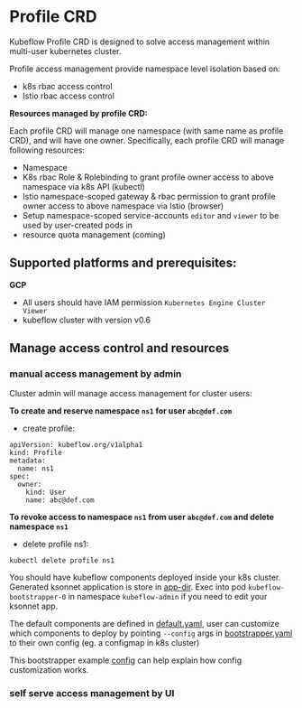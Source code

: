 # Profile CRD

Kubeflow Profile CRD is designed to solve access management within multi-user kubernetes cluster.

Profile access management provide namespace level isolation based on:

- k8s rbac access control
- Istio rbac access control

**Resources managed by profile CRD:**

Each profile CRD will manage one namespace (with same name as profile CRD), and will have one owner.
Specifically, each profile CRD will manage following resources:

- Namespace
- K8s rbac Role & Rolebinding to grant profile owner access to above namespace via k8s API (kubectl)
- Istio namespace-scoped gateway & rbac permission to grant profile owner access to above namespace via Istio (browser)
- Setup namespace-scoped service-accounts `editor` and `viewer` to be used by user-created pods in 
- resource quota management (coming)

## Supported platforms and prerequisites:

**GCP**
- All users should have IAM permission `Kubernetes Engine Cluster Viewer`
- kubeflow cluster with version v0.6

## Manage access control and resources

### manual access management by admin

Cluster admin will manage access management for cluster users:

**To create and reserve namespace `ns1` for user `abc@def.com`**
- create profile:
```
apiVersion: kubeflow.org/v1alpha1
kind: Profile
metadata:
  name: ns1
spec:
  owner:
    kind: User
    name: abc@def.com
```

**To revoke access to namespace `ns1` from user `abc@def.com` and delete namespace `ns1`**
- delete profile ns1:
```
kubectl delete profile ns1
```

You should have kubeflow components deployed inside your k8s cluster. Generated ksonnet application is store in [app-dir](./bootstrapper.yaml#L65).
Exec into pod ```kubeflow-bootstrapper-0``` in namespace ```kubeflow-admin``` if you need to edit your ksonnet app.

The default components are defined in [default.yaml](config/default.yaml), user can customize which components to deploy by
pointing ```--config``` args in [bootstrapper.yaml](./bootstrapper.yaml) to their own config (eg. a configmap in k8s cluster)

This bootstrapper example [config](config/gcp_prototype.yaml) can help explain how config customization works.

### self serve access management by UI
